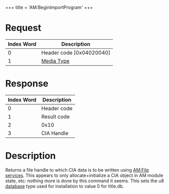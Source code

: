 +++
title = 'AM:BeginImportProgram'
+++

# Request

| Index Word | Description                                            |
|------------|--------------------------------------------------------|
| 0          | Header code \[0x04020040\]                             |
| 1          | [Media Type](Filesystem_services#MediaType "wikilink") |

# Response

| Index Word | Description |
|------------|-------------|
| 0          | Header code |
| 1          | Result code |
| 2          | 0x10        |
| 3          | CIA Handle  |

# Description

Returns a file handle to which CIA data is to be written using [AM:File
services](Application_Manager_Services#File_service "wikilink"). This
appears to only allocate+initialize a CIA object in AM module state,
etc: nothing more is done by this command it seems. This sets the u8
[database](Title_Database "wikilink") type used for installation to
value 0 for title.db.